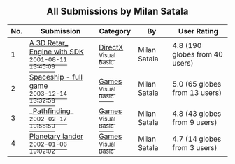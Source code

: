 ﻿<div align="center">

## All Submissions by Milan Satala

</div>

No.  | Submission | Category | By   | User Rating
---- | ---------- | -------- | ---- | -----------
1 | [A 3D Retar\_ Engine with SDK<br /><sup>2001-08-11 13:45:08</sup>](https://github.com/Planet-Source-Code/milan-satala-a-3d-retar-engine-with-sdk__1-26097) | [DirectX<br /><sup>Visual Basic</sup>](../ByCategory/directx__1-44.md) | Milan Satala | 4.8 (190 globes from 40 users)
2 | [Spaceship \- full game<br /><sup>2003-12-14 13:32:58</sup>](https://github.com/Planet-Source-Code/milan-satala-spaceship-full-game__1-50470) | [Games<br /><sup>Visual Basic</sup>](../ByCategory/games__1-38.md) | Milan Satala | 5.0 (65 globes from 13 users)
3 | [\_Pathfinding\_<br /><sup>2002-02-17 19:58:50</sup>](https://github.com/Planet-Source-Code/milan-satala-pathfinding__1-31871) | [Games<br /><sup>Visual Basic</sup>](../ByCategory/games__1-38.md) | Milan Satala | 4.8 (43 globes from 9 users)
4 | [Planetary lander<br /><sup>2002-01-06 19:02:02</sup>](https://github.com/Planet-Source-Code/milan-satala-planetary-lander__1-28620) | [Games<br /><sup>Visual Basic</sup>](../ByCategory/games__1-38.md) | Milan Satala | 4.7 (14 globes from 3 users)

